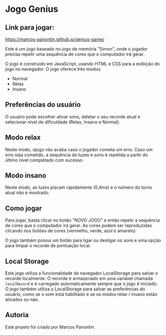# Jogo Genius

## Link para jogar: 
https://marcos-panontin.github.io/genius-game/

Este é um jogo baseado no jogo de memória "Simon", onde o jogador precisa repetir uma sequência de cores que o computador irá gerar. 

O jogo é construído em JavaScript, usando HTML e CSS para a exibição do jogo no navegador. O jogo oferece três modos: 

- Normal
- Relax
- Insano

## Preferências do usuário

O usuário pode escolher ativar sons, deletar o seu recorde atual e selecionar nível de dificuldade (Relax, Insano e Normal).


## Modo relax

Neste modo, ojogo não acaba caso o jogador cometa um erro. Caso um erro seja cometido, a sequência de luzes e sons é repetida a partir do último nível completado com sucesso.

## Modo insano

Neste modo, as luzes piscam rapidamente (0,4ms) e o número do turno atual não é mostrado.

## Como jogar

Para jogar, basta clicar no botão "NOVO JOGO" e então repetir a sequência de cores que o computador irá gerar. As cores podem ser reproduzidas clicando nos botões de cores (vermelho, verde, azul e amarelo).

O jogo também possui um botão para ligar ou desligar os sons e uma opção para limpar o recorde de pontuação local. 

## Local Storage

Este jogo utiliza a funcionalidade do navegador LocalStorage para salvar o recorde localmente. O recorde é armazenado em uma variável chamada `localRecord` e é carregado automaticamente sempre que o jogo é iniciado. O jogo também utiliza o LocalStorage para salvar as preferências do usuário, como se o som está habilitado e se os modos relax / insano estão ativados ou não.

## Autoria

Este projeto foi criado por Marcos Panontin.